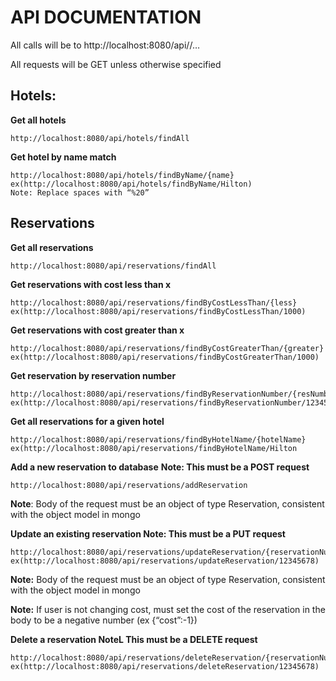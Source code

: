# API DOCUMENTATION 
All calls will be to http://localhost:8080/api/<collection name>/…
  
All requests will be GET unless otherwise specified

## Hotels:
**Get all hotels**
```
http://localhost:8080/api/hotels/findAll
```
**Get hotel by name match**
```
http://localhost:8080/api/hotels/findByName/{name}
ex(http://localhost:8080/api/hotels/findByName/Hilton)
Note: Replace spaces with “%20”
```

## Reservations
**Get all reservations**
```
http://localhost:8080/api/reservations/findAll
```
**Get reservations with cost less than x**
```
http://localhost:8080/api/reservations/findByCostLessThan/{less}
ex(http://localhost:8080/api/reservations/findByCostLessThan/1000)
```
**Get reservations with cost greater than x**
```
http://localhost:8080/api/reservations/findByCostGreaterThan/{greater}
ex(http://localhost:8080/api/reservations/findByCostGreaterThan/1000)
```
**Get reservation by reservation number**
```
http://localhost:8080/api/reservations/findByReservationNumber/{resNumber}
ex(http://localhost:8080/api/reservations/findByReservationNumber/12345678)
```
**Get all reservations for a given hotel**
```
http://localhost:8080/api/reservations/findByHotelName/{hotelName}
ex(http://localhost:8080/api/reservations/findByHotelName/Hilton
```
**Add a new reservation to database**  **Note: This must be a POST request**
```
http://localhost:8080/api/reservations/addReservation
```
**Note**: Body of the request must be an object of type Reservation, consistent with the object model in mongo

**Update an existing reservation Note: This must be a PUT request**
```
http://localhost:8080/api/reservations/updateReservation/{reservationNumber}
ex(http://localhost:8080/api/reservations/updateReservation/12345678)
```
**Note:** Body of the request must be an object of type Reservation, consistent with the object model in mongo

**Note:** If user is not changing cost, must set the cost of the reservation in the body to be a negative number (ex {“cost”:-1})

**Delete a reservation NoteL This must be a DELETE request**
```
http://localhost:8080/api/reservations/deleteReservation/{reservationNumber}
ex(http://localhost:8080/api/reservations/deleteReservation/12345678)
```
